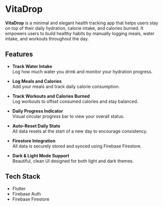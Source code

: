 # VitaDrop

**VitaDrop** is a minimal and elegant health tracking app that helps users stay on top of their daily hydration, calorie intake, and calories burned. It empowers users to build healthy habits by manually logging meals, water intake, and workouts throughout the day.

## Features

- **Track Water Intake**  
  Log how much water you drink and monitor your hydration progress.

- **Log Meals and Calories**  
  Add your meals and track daily calorie consumption.

- **Track Workouts and Calories Burned**  
  Log workouts to offset consumed calories and stay balanced.

- **Daily Progress Indicator**  
  Visual circular progress bar to view your overall status.

- **Auto-Reset Daily Stats**  
  All data resets at the start of a new day to encourage consistency.

- **Firestore Integration**  
  All data is securely stored and synced using Firebase Firestore.

- **Dark & Light Mode Support**  
  Beautiful, clean UI designed for both light and dark themes.

## Tech Stack

- Flutter
- Firebase Auth
- Firebase Firestore